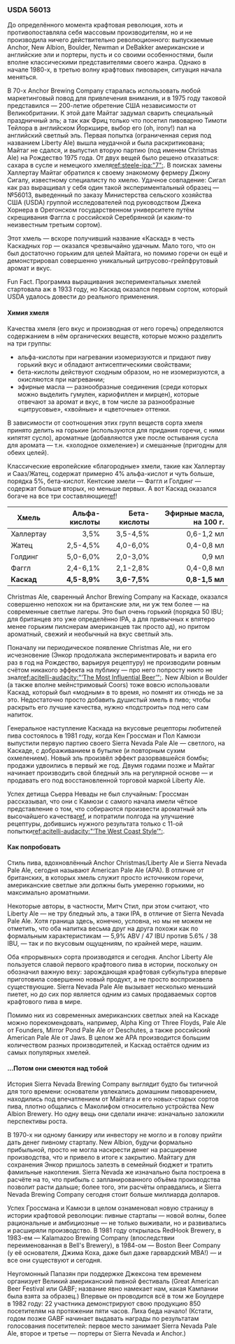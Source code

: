 ### USDA 56013

До определённого момента крафтовая революция, хоть и противопоставляла себя массовым производителям, но и не производила ничего действительно революционного: выпускаемые Anchor, New Albion, Boulder, Newman и DeBakker американские и английские эли и портеры, пусть и со своими особенностями, были вполне классическими представителями своего жанра. Однако в начале 1980-х, в третью волну крафтовых пивоварен, ситуация начала меняться.

В 70-х Anchor Brewing Company старалась использовать любой маркетинговый повод для привлечения внимания, и в 1975 году таковой представился — 200-летие обретение США независимости от Великобритании. К этой дате Майтаг задумал сварить специальный праздничный эль; а так как Фриц только что посетил пивоварню Тимоти Тейлора в английском Йоркшире, выбор его (oh, irony!) пал на английский светлый эль. Первая попытка (ограниченная серия под названием Liberty Ale) вышла неудачной и была раскритикована; Майтаг не сдался, и выпустил вторую партию (под именем Christmas Ale) на Рождество 1975 года. От двух вещей было решено отказаться: сахара в сусле и немецкого хмеля[ref:steele-ipa:"7":](). В поисках замены Халлертау Майтаг обратился к своему знакомому фермеру Джону Сигалу, известному специалисту по хмелю. Удачное совпадение: Сигал как раз выращивал у себя один такой экспериментальный образец — №56013, выведенный по заказу Министерства сельского хозяйства США (USDA) группой исследователей под руководством Джека Хорнера в Орегонском государственном университете путём скрещивания Фаггла с российской Серебрянкой (и каким-то неизвестным третьим сортом).

Этот хмель — вскоре получивший название «Каскад» в честь Каскадных гор — оказался чрезвычайно удачным. Мало того, что он был достаточно горьким для целей Майтага, но помимо горечи он ещё и демонстрировал совершенно уникальный цитрусово-грейпфрутовый аромат и вкус.

Fun Fact. Программа выращивания экспериментальных хмелей стартовала аж в 1933 году, но Каскад оказался первым сортом, который USDA удалось довести до реального применения.

#### Химия хмеля

Качества хмеля (его вкус и производная от него горечь) определяются содержанием в нём органических веществ, которые можно разделить на три группы:
  * альфа-кислоты при нагревании изомеризуются и придают пиву горький вкус и обладают антисептическими свойствами;
  * бета-кислоты действуют сходным образом, но не изомеризуются, а окисляются при нагревании;
  * эфирные масла — разнообразные соединения (среди которых можно выделить гумулен, кариофиллен и мирцен), которые отвечают за аромат и вкус, в том числе за разнообразные «цитрусовые», «хвойные» и «цветочные» оттенки.

В зависимости от соотношения этих групп веществ сорта хмеля принято делить на горькие (используются для придания горечи, с ними кипятят сусло), ароматные (добавляются уже после остывания сусла для аромата — т.н. «холодное охмеление») и смешанные (пригодны для обеих целей).

Классические европейские «благородные» хмели, такие как Халлертау и Сааз/Жатец, содержат примерно 4% альфа-кислот и чуть больше, порядка 5%, бета-кислот. Кентские хмели — Фаггл и Голдинг — содержат больше вторых, но меньше первых. А вот Каскад оказался богаче на все три составляющие[ref](http://www.hopslist.com/)!

| Хмель                       | Альфа-кислоты | Бета-кислоты | Эфирные масла, на 100 г. |
|-----------------------------|--------------:|-------------:|-------------------------:|
| Халлертау                   | 3,5%          | 3,5-4,5%     | 0,6-1,2 мл |
| Жатец                       | 2,5-4,5%      | 4,0-6,0%     | 0,4-0,8 мл |
| Голдинг                     | 5,0-6,0%      | 2,0-3,0%     | 0,9 мл     |
| Фаггл                       | 2,4-6,1%      | 2,1-2,8%     | 0,4-0,8 мл |
| **Каскад**                  | **4,5-8,9%**  | **3,6-7,5%** | **0,8-1,5 мл** |

Christmas Ale, сваренный Anchor Brewing Company на Каскаде, оказался совершенно непохож ни на британские эли, ни уж тем более — на современные светлые лагеры. Это был очень горький (порядка 50 IBU; для британцев это уже определённо IPA, а для привычных к впятеро менее горьким пилснерам американцев так просто ад), но притом ароматный, свежий и необычный на вкус светлый эль.

Поначалу ни периодическое появление Christmas Ale, ни его исчезновение (Энкор продолжала экспериментировать и варила его раз в год на Рождество, варьируя рецептуру) не производили ровным счётом никакого эффекта на публику — про него попросту никто не знал[ref:acitelli-audacity:"‘The Most Influential Beer’":](). New Albion и Boulder (а также вполне мейнстримовый Coors) тоже вовсю использовали Каскад, который был «модным» в то время, но помнят их отнюдь не за это. Недостаточно просто добавить душистый хмель в пиво; чтобы раскрыть его лучшие качества, нужно «подстроить» под него сам напиток.

Генеральное наступление Каскада на вкусовые рецепторы любителей пива состоялось в 1981 году, когда Кен Гроссман и Пол Камюзи выпустили первую партию своего Sierra Nevada Pale Ale — светлого, на Каскаде, с дображиванием в бутылке (и повторным сухим охмелением). Новый эль произвёл эффект разорвавшейся бомбы; продажи удвоились в первый же год. Двумя годами позже и Майтаг начинает производить свой бледный эль на регулярной основе — и продавать его под восстановленной торговой маркой Liberty Ale.

Успех детища Сьерра Невады не был случайным: Гроссман рассказывал, что они с Камюзи с самого начала имели чёткое представление о том, что собираются произвести ароматный эль высочайшего качества[ref](https://www.foodandwine.com/beer/craft-beer/25-most-important-american-craft-beers-ever-brewed?slide=ff26a990-6ab3-48f6-9cc0-0b7d3ea33e5b#ff26a990-6ab3-48f6-9cc0-0b7d3ea33e5b), и потратили полгода на улучшение рецептуры, добившись нужного результата только с 11-ой попытки[ref:acitelli-audacity:"‘The West Coast Style’":]().

#### Как попробовать

Стиль пива, вдохновлённый Anchor Christmas/Liberty Ale и Sierra Nevada Pale Ale, сегодня называют American Pale Ale (APA). В отличие от британских, в которых хмель служит просто источником горечи, американские светлые эли должны быть умеренно горькими, но максимально ароматными.

Некоторые авторы, в частности, Митч Стил, при этом считают, что Liberty Ale — не тру бледный эль, а таки IPA, в отличие от Sierra Nevada Pale Ale. Хотя граница здесь, конечно, условна, но мы не можем не отметить, что оба напитка весьма друг на друга похожи как по формальным характеристикам — 5,9% ABV / 47 IBU против 5.6% / 38 IBU, — так и по вкусовым ощущениям, по крайней мере, нашим.

Оба «прорывных» сорта производятся и сегодня. Anchor Liberty Ale пользуется славой первого крафтового пива в истории, поскольку он обозначил важную веху: зарождающая крафтовая субкультура впервые приготовила совершенно новый продукт, а не просто воспроизвела существующие. Sierra Nevada Pale Ale вызывает несколько меньший пиетет, но до сих пор является одним из самых продаваемых сортов крафтового пива в мире.

Помимо них из современных американских светлых элей на Каскаде можно порекомендовать, например, Alpha King от Three Floyds, Pale Ale от Founders, Mirror Pond Pale Ale от Deschutes, а также российский American Pale Ale от Jaws. В целом же APA производится большим количеством разных производителей, и Каскад остаётся одним из самых популярных хмелей.

#### …Потом они смеются над тобой

История Sierra Nevada Brewing Company выглядит будто бы типичной для того времени: основатели увлекались домашним пивоварением, находились под впечатлением от Майтага и его новых-старых сортов пива, плотно общались с Маколифом относительно устройства New Albion Brewery. Но одну вещь они сделали иначе: изначально заложили перспективы роста.

В 1970-х ни одному банкиру или инвестору не могло и в голову прийти дать денег пивному стартапу. New Albion, будучи формально прибыльной, просто не могла наскрести денег на расширение производства, что и привело в итоге к закрытию. Майтагу для сохранения Энкор пришлось залезть в семейный бюджет и тратить фамильные накопления. Sierra Nevada же изначально была построена в расчёте на то, что прибыль с запланированного объёма производства позволит расти дальше; более того, эти расчёты оправдались, и Sierra Nevada Brewing Company сегодня стоит больше миллиарда долларов.

Успех Гроссмана и Камюзи в целом ознаменовал новую страницу в истории крафтовой революции: пивные стартапы — новой волны, более рациональные и амбициозные — не только выживали, но и развивались и расширяли производство. В 1981 году открылась RedHook Brewery, в 1983-ем — Kalamazoo Brewing Company (впоследствии переименованная в Bell's Brewery), в 1984-ом — Boston Beer Company (у её основателя, Джима Коха, даже был даже гарвардский MBA!) — и все они существуют и сегодня.

Неугомонный Папазян при поддержке Джексона тем временем организует Великий американский пивной фестиваль (Great American Beer Festival или GABF; название явно намекает нам, какая Кампании была взята за образец.) Впервые он проводится всё в том же Боулдере в 1982 году: 22 участника демонстрируют свою продукцию 850 посетителям на протяжении пяти часов. Лиха беда начало! (Кстати, годом позже GABF начинает выдавать награды по результатам голосования посетителей: первое место занимает Sierra Nevada Pale Ale, второе и третье — портеры от Sierra Nevada и Anchor.)

